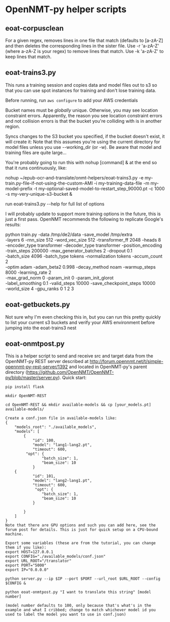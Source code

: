 # OpenNMT-py helper scripts

## eoat-corpusclean

For a given regex, removes lines in one file that match (defaults to [a-zA-Z] and then deletes the corresponding lines in the sister file. Use -r 'a-zA-Z' (where a-zA-Z is your regex) to remove lines that match. Use -k 'a-zA-Z' to keep lines that match.

## eoat-trains3.py

This runs a training session and copies data and model files out to s3 so that you can use spot instances for training and don't lose training data.

Before running, run `aws configure` to add your AWS credentials

Bucket names must be *globally* unique. Otherwise, you may see location constraint errors. Apparently, the reason you see location constraint errors and not collision errors is that the bucket you're colliding with is in another region.

Syncs changes to the S3 bucket you specified, if the bucket doesn't exist, it will create it: Note that this assumes you're using the current directory for model files unless you use --working_dir (or -w). Be aware that model and training files are quite large...

You're probably going to run this with nohup [command] & at the end so that it runs continuously, like:

nohup ~/epub-ocr-and-translate/onmt-helpers/eoat-trains3.py -e my-train.py-file-if-not-using-the-custom-AMI -i my-training-data-file -m my-model-prefix -t my-optional-saved-model-to-restart_step_90000.pt -c 1000 -s my-very-unique-s3-bucket &

run eoat-trains3.py --help for full list of options

I will probably update to support more training options in the future, this is just a first pass. OpenNMT recommends the following to replicate Google's results: 

python  train.py -data /tmp/de2/data -save_model /tmp/extra \
        -layers 6 -rnn_size 512 -word_vec_size 512 -transformer_ff 2048 -heads 8  \
        -encoder_type transformer -decoder_type transformer -position_encoding \
        -train_steps 200000  -max_generator_batches 2 -dropout 0.1 \
        -batch_size 4096 -batch_type tokens -normalization tokens  -accum_count 2 \
        -optim adam -adam_beta2 0.998 -decay_method noam -warmup_steps 8000 -learning_rate 2 \
        -max_grad_norm 0 -param_init 0  -param_init_glorot \
        -label_smoothing 0.1 -valid_steps 10000 -save_checkpoint_steps 10000 \
        -world_size 4 -gpu_ranks 0 1 2 3


## eoat-getbuckets.py

Not sure why I'm even checking this in, but you can run this pretty quickly to list your current s3 buckets and verify your AWS environment before jumping into the eoat-trains3 nest

## eoat-onmtpost.py

This is a helper script to send and receive src and target data from the OpenNMT-py REST server described at http://forum.opennmt.net/t/simple-opennmt-py-rest-server/1392 and located in OpenNMT-py's parent directory (https://github.com/OpenNMT/OpenNMT-py/blob/master/server.py). Quick start:

```
pip install flask

mkdir OpenNMT-REST

cd OpenNMT-REST && mkdir available-models && cp [your_models.pt] available-models/

Create a conf.json file in available-models like:
{
    "models_root": "./available_models",
    "models": [
        {   
            "id": 100,
            "model": "lang1-lang2.pt",
            "timeout": 600,
	     "opt": {
                "batch_size": 1,
                "beam_size": 10
            }
	{
            "id": 101,
            "model": "lang2-lang1.pt",
            "timeout": 600,
             "opt": {
                "batch_size": 1,
                "beam_size": 10
            }

        }
    ]   
}
Note that there are GPU options and such you can add here, see the forum post for details. This is just for quick setup on a CPU-bound machine.

Export some variables (these are from the tutorial, you can change them if you like):
export HOST=127.0.0.1
export CONFIG="./available_models/conf.json" 
export URL_ROOT="/translator"
export PORT="5000"
export IP="0.0.0.0"

python server.py --ip $IP --port $PORT --url_root $URL_ROOT --config $CONFIG &

python eoat-onmtpost.py "I want to translate this string" [model number] 

(model number defaults to 100, only because that's what's in the example and what I cribbed; change to match whichever model id you used to label the model you want to use in conf.json)
